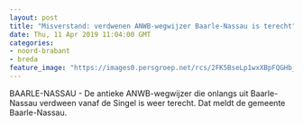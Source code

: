 ```yaml
---
layout: post
title: "Misverstand: verdwenen ANWB-wegwijzer Baarle-Nassau is terecht"
date: Thu, 11 Apr 2019 11:04:00 GMT
categories: 
- noord-brabant 
- breda 
feature_image: "https://images0.persgroep.net/rcs/2FK5BseLp1wxXBpFQGHb_pV-8r4/diocontent/145167718/_fitwidth/400/?appId=21791a8992982cd8da851550a453bd7f&quality=0.7"
---
```


BAARLE-NASSAU - De antieke ANWB-wegwijzer die onlangs uit Baarle-Nassau verdween vanaf de Singel is weer terecht. Dat meldt de gemeente Baarle-Nassau.
